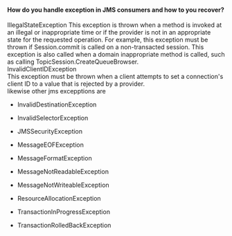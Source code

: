 #### How do you handle exception in JMS consumers and how to you recover?
IllegalStateException
This exception is thrown when a method is invoked at an illegal or inappropriate time or if the provider is not in an appropriate state for the requested operation. For example, this exception must be thrown if Session.commit is called on a non-transacted session. This exception is also called when a domain inappropriate method is called, such as calling TopicSession.CreateQueueBrowser. </br>
InvalidClientIDException<br>
This exception must be thrown when a client attempts to set a connection's client ID to a value that is rejected by a provider. <br>
likewise other jms excepptions are

* InvalidDestinationException

* InvalidSelectorException

* JMSSecurityException

* MessageEOFException

* MessageFormatException

* MessageNotReadableException

* MessageNotWriteableException

* ResourceAllocationException

* TransactionInProgressException

* TransactionRolledBackException

